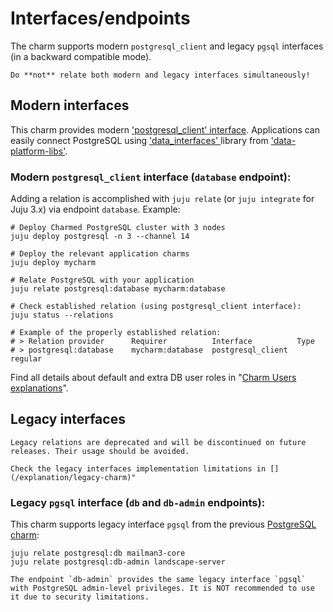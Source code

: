 # Interfaces/endpoints

The charm supports modern `postgresql_client` and legacy `pgsql` interfaces (in a backward compatible mode).

```{caution}
Do **not** relate both modern and legacy interfaces simultaneously!
```

## Modern interfaces

This charm provides modern ['postgresql_client' interface](https://github.com/canonical/charm-relation-interfaces). Applications can easily connect PostgreSQL using ['data_interfaces' ](https://charmhub.io/data-platform-libs/libraries/data_interfaces) library from ['data-platform-libs'](https://github.com/canonical/data-platform-libs/).

### Modern `postgresql_client` interface (`database` endpoint):

Adding a relation is accomplished with `juju relate` (or `juju integrate` for Juju 3.x) via endpoint `database`. Example:

```text
# Deploy Charmed PostgreSQL cluster with 3 nodes
juju deploy postgresql -n 3 --channel 14

# Deploy the relevant application charms
juju deploy mycharm

# Relate PostgreSQL with your application
juju relate postgresql:database mycharm:database

# Check established relation (using postgresql_client interface):
juju status --relations

# Example of the properly established relation:
# > Relation provider      Requirer          Interface          Type
# > postgresql:database    mycharm:database  postgresql_client  regular
```

Find all details about default and extra DB user roles in "[Charm Users explanations](/explanation/users)".

## Legacy interfaces

```{note}
Legacy relations are deprecated and will be discontinued on future releases. Their usage should be avoided. 

Check the legacy interfaces implementation limitations in [](/explanation/legacy-charm)"
```

### Legacy `pgsql` interface (`db` and `db-admin` endpoints):

This charm supports legacy interface `pgsql` from the previous [PostgreSQL charm](https://launchpad.net/postgresql-charm):

```text
juju relate postgresql:db mailman3-core
juju relate postgresql:db-admin landscape-server
```

```{note}
The endpoint `db-admin` provides the same legacy interface `pgsql` with PostgreSQL admin-level privileges. It is NOT recommended to use it due to security limitations.
```
